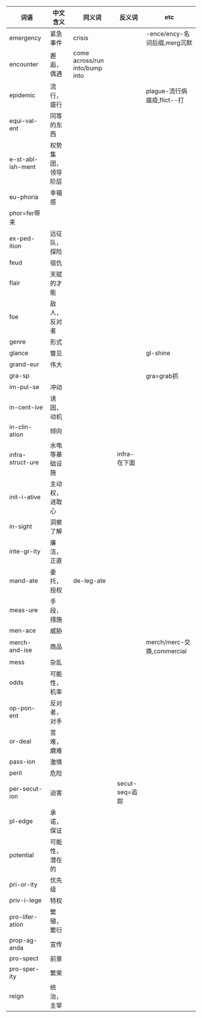 
| 词语              | 中文含义           | 同义词                         | 反义词         | etc                          |
|-------------------|--------------------|--------------------------------|----------------|------------------------------|
| emergency         | 紧急事件           | crisis                         |                | -ence/ency-名词后缀,merg沉默 |
| encounter         | 邂逅，偶遇         | come across/run into/bump into |                |
| epidemic          | 流行，盛行         |                                |                | plague-流行病瘟疫,flict--打  |
| equi-val-ent      | 同等的东西         |                                |                |                              |
| e-st-abl-ish-ment | 权势集团，领导阶层 |
| eu-phoria         | 幸福感             |                                |                |
| phor=fer带来      |
| ex-ped-ition      | 远征队，探险       |                                |                |
| feud              | 宿仇               |
| flair             | 天赋的才能         |
| foe               | 敌人，反对者       |
| genre             | 形式               |
| glance            | 瞥见               |                                |                | gl-shine                     |
| grand-eur         | 伟大               |
| gra-sp            |                    |                                |                | gra=grab抓                   |
| im-pul-se         | 冲动               |
| in-cent-ive       | 诱因，动机         |                                |                |                              |
| in-clin-ation     | 倾向               |                                |                |
| infra-struct-ure  | 水电等基础设施     |                                | infra-在下面   |
| init-i-ative      | 主动权，进取心     |                                |                |
| in-sight          | 洞察了解           |
| inte-gr-ity       | 廉洁，正直         |
| mand-ate          | 委托，授权         | de-leg-ate                     |
| meas-ure          | 手段，措施         |
| men-ace           | 威胁               |
| merch-and-ise     | 商品               |                                |                | merch/merc-交换,commercial   |
| mess              | 杂乱               |
| odds              | 可能性，机率       |
| op-pon-ent        | 反对者，对手       |
| or-deal           | 苦难，磨难         |
| pass-ion          | 激情               |
| peril             | 危险               |
| per-secut-ion     | 迫害               |                                | secut-seq=追踪 |
| pl-edge           | 承诺，保证         |                                |                |
| potential         | 可能性，潜在的     |
| pri-or-ity        | 优先级             |
| priv-i-lege       | 特权               |
| pro-lifer-ation   | 繁殖，繁衍         |
| prop-ag-anda      | 宣传               |
| pro-spect         | 前景               |
| pro-sper-ity      | 繁荣               |
| reign             | 统治，主宰         |
